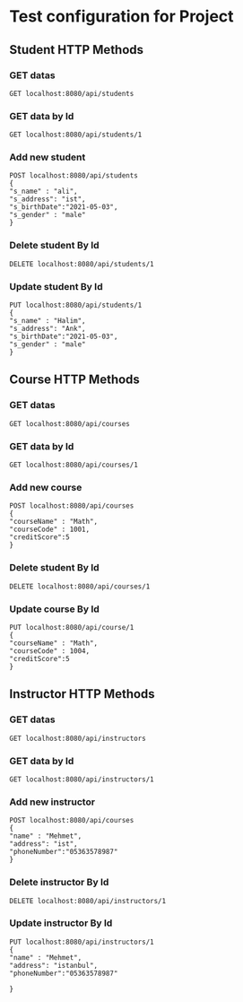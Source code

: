 # Test configuration for Project
## Student HTTP Methods
### GET datas 
``` 
GET localhost:8080/api/students
``` 
### GET data by Id
``` 
GET localhost:8080/api/students/1 
``` 
### Add new student
``` 
POST localhost:8080/api/students
{
"s_name" : "ali",
"s_address": "ist",
"s_birthDate":"2021-05-03",
"s_gender" : "male"
}
``` 
### Delete student By Id
``` 
DELETE localhost:8080/api/students/1
``` 
### Update student By Id
``` 
PUT localhost:8080/api/students/1
{
"s_name" : "Halim",
"s_address": "Ank",
"s_birthDate":"2021-05-03",
"s_gender" : "male"
}
``` 

## Course HTTP Methods
### GET datas
``` 
GET localhost:8080/api/courses
``` 
### GET data by Id
``` 
GET localhost:8080/api/courses/1
``` 
### Add new course
``` 
POST localhost:8080/api/courses
{
"courseName" : "Math",
"courseCode" : 1001,
"creditScore":5
}
``` 
### Delete student By Id
``` 
DELETE localhost:8080/api/courses/1
``` 
### Update course By Id
``` 
PUT localhost:8080/api/course/1
{
"courseName" : "Math",
"courseCode" : 1004,
"creditScore":5
}
``` 
## Instructor HTTP Methods
### GET datas
``` 
GET localhost:8080/api/instructors
``` 
### GET data by Id
``` 
GET localhost:8080/api/instructors/1
``` 
### Add new instructor
``` 
POST localhost:8080/api/courses
{
"name" : "Mehmet",
"address": "ist",
"phoneNumber":"05363578987"
}
``` 
### Delete instructor By Id
``` 
DELETE localhost:8080/api/instructors/1
``` 
### Update instructor By Id
``` 
PUT localhost:8080/api/instructors/1
{
"name" : "Mehmet",
"address": "istanbul",
"phoneNumber":"05363578987"

}
``` 